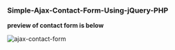 <h3>Simple-Ajax-Contact-Form-Using-jQuery-PHP</h3>

<b>preview of contact form is below</b>

![ajax-contact-form](https://user-images.githubusercontent.com/16095028/72342985-d19e8080-36f3-11ea-8a06-3a13dd03cdce.png)

